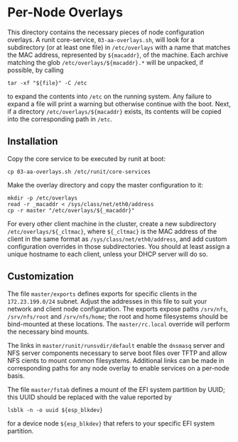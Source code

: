 # Per-Node Overlays

This directory contains the necessary pieces of node configuration overlays. A
runit core-service, `03-aa-overlays.sh`, will look for a subdirectory (or at
least one file) in `/etc/overlays` with a name that matches the MAC address,
represented by `${macaddr}`, of the machine. Each archive matching the glob
`/etc/overlays/${macaddr}.*` will be unpacked, if possible, by calling

    tar -xf "${file}" -C /etc

to expand the contents into `/etc` on the running system. Any failure to expand
a file will print a warning but otherwise continue with the boot. Next, if a
directory `/etc/overlays/${macaddr}` exists, its contents will be copied into
the corresponding path in `/etc`.

## Installation

Copy the core service to be executed by runit at boot:

    cp 03-aa-overlays.sh /etc/runit/core-services

Make the overlay directory and copy the master configuration to it:

    mkdir -p /etc/overlays
    read -r _macaddr < /sys/class/net/eth0/address
    cp -r master "/etc/overlays/${_macaddr}"

For every other client machine in the cluster, create a new subdirectory
`/etc/overlays/${_cltmac}`, where `${_cltmac}` is the MAC address of the client
in the same format as `/sys/class/net/eth0/address`, and add custom
configuration overrides in those subdirectories. You should at least assign a
unique hostname to each client, unless your DHCP server will do so.

## Customization

The file `master/exports` defines exports for specific clients in the
`172.23.199.0/24` subnet. Adjust the addresses in this file to suit your
network and client node configuration. The exports expose paths `/srv/nfs`,
`/srv/nfs/root` and `/srv/nfs/home`; the root and home filesystems should be
bind-mounted at these locations. The `master/rc.local` override will perform
the necessary bind mounts.

The links in `master/runit/runsvdir/default` enable the `dnsmasq` server and
NFS server components necessary to serve boot files over TFTP and allow NFS
cients to mount common filesystems. Additional links can be made in
corresponding paths for any node overlay to enable services on a per-node
basis.

The file `master/fstab` defines a mount of the EFI system partition by UUID;
this UUID should be replaced with the value reported by

    lsblk -n -o uuid ${esp_blkdev}

for a device node `${esp_blkdev}` that refers to your specific EFI system
partition.
